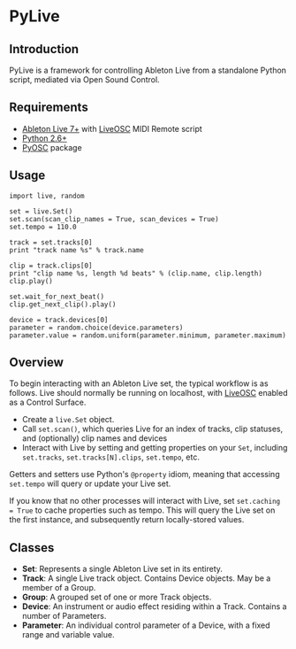 # PyLive

## Introduction

PyLive is a framework for controlling Ableton Live from a standalone Python script, mediated via Open Sound Control.

## Requirements

* [Ableton Live 7+](http://www.ableton.com/live) with [LiveOSC](http://livecontrol.q3f.org/ableton-liveapi/liveosc/) MIDI Remote script
* [Python 2.6+](http://www.python.org)
* [PyOSC](https://trac.v2.nl/wiki/pyOSC) package

## Usage

	import live, random

	set = live.Set()
	set.scan(scan_clip_names = True, scan_devices = True)
	set.tempo = 110.0

	track = set.tracks[0]
	print "track name %s" % track.name

	clip = track.clips[0]
	print "clip name %s, length %d beats" % (clip.name, clip.length)
	clip.play()

	set.wait_for_next_beat()
	clip.get_next_clip().play()

	device = track.devices[0]
	parameter = random.choice(device.parameters)
	parameter.value = random.uniform(parameter.minimum, parameter.maximum)

## Overview

To begin interacting with an Ableton Live set, the typical workflow is as follows. Live should normally be running on localhost, with [LiveOSC](http://livecontrol.q3f.org/ableton-liveapi/liveosc/) enabled as a Control Surface.

* Create a `live.Set` object.
* Call `set.scan()`, which queries Live for an index of tracks, clip statuses, and (optionally) clip names and devices
* Interact with Live by setting and getting properties on your `Set`, including `set.tracks`, `set.tracks[N].clips`, `set.tempo`, etc.

Getters and setters use Python's `@property` idiom, meaning that accessing `set.tempo` will query or update your Live set.

If you know that no other processes will interact with Live, set `set.caching = True` to cache properties such as tempo. This will query the Live set on the first instance, and subsequently return locally-stored values.

## Classes

* **Set**: Represents a single Ableton Live set in its entirety. 
* **Track**: A single Live track object. Contains Device objects. May be a member of a Group.
* **Group**: A grouped set of one or more Track objects.
* **Device**: An instrument or audio effect residing within a Track. Contains a number of Parameters.
* **Parameter**: An individual control parameter of a Device, with a fixed range and variable value.

